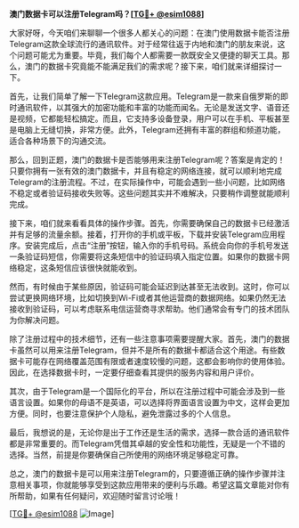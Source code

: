 **澳门数据卡可以注册Telegram吗？[[TG💪+ @esim1088](https://t.me/s/esim1088)]**

大家好呀，今天咱们来聊聊一个很多人都关心的问题：在澳门使用数据卡能否注册Telegram这款全球流行的通讯软件。对于经常往返于内地和澳门的朋友来说，这个问题可能尤为重要。毕竟，我们每个人都需要一款既安全又便捷的聊天工具。那么，澳门的数据卡究竟能不能满足我们的需求呢？接下来，咱们就来详细探讨一下。

首先，让我们简单了解一下Telegram这款应用。Telegram是一款来自俄罗斯的即时通讯软件，以其强大的加密功能和丰富的功能而闻名。无论是发送文字、语音还是视频，它都能轻松搞定。而且，它支持多设备登录，用户可以在手机、平板甚至是电脑上无缝切换，非常方便。此外，Telegram还拥有丰富的群组和频道功能，适合各种场景下的沟通交流。

那么，回到正题，澳门的数据卡是否能够用来注册Telegram呢？答案是肯定的！只要你拥有一张有效的澳门数据卡，并且有稳定的网络连接，就可以顺利地完成Telegram的注册流程。不过，在实际操作中，可能会遇到一些小问题，比如网络不稳定或者验证码接收失败等。这些问题其实并不难解决，只要稍作调整就能顺利完成。

接下来，咱们就来看看具体的操作步骤。首先，你需要确保自己的数据卡已经激活并有足够的流量余额。接着，打开你的手机或平板，下载并安装Telegram应用程序。安装完成后，点击“注册”按钮，输入你的手机号码。系统会向你的手机号发送一条验证码短信，你需要将这条短信中的验证码填入指定位置。如果你的数据卡网络稳定，这条短信应该很快就能收到。

然而，有时候由于某些原因，验证码可能会延迟到达甚至无法收到。这时，你可以尝试更换网络环境，比如切换到Wi-Fi或者其他运营商的数据网络。如果仍然无法接收到验证码，可以考虑联系电信运营商寻求帮助。他们通常会有专门的技术团队为你解决问题。

除了注册过程中的技术细节，还有一些注意事项需要提醒大家。首先，澳门的数据卡虽然可以用来注册Telegram，但并不是所有的数据卡都适合这个用途。有些数据卡可能存在网络覆盖范围有限或者速度较慢的问题，这都会影响你的使用体验。因此，在选择数据卡时，一定要仔细查看其提供的服务内容和用户评价。

其次，由于Telegram是一个国际化的平台，所以在注册过程中可能会涉及到一些语言设置。如果你的母语不是英语，可以选择将界面语言设置为中文，这样会更加方便。同时，也要注意保护个人隐私，避免泄露过多的个人信息。

最后，我想说的是，无论你是出于工作还是生活的需求，选择一款合适的通讯软件都是非常重要的。而Telegram凭借其卓越的安全性和功能性，无疑是一个不错的选择。当然，前提是你要确保自己所使用的网络环境足够稳定可靠。

总之，澳门的数据卡是可以用来注册Telegram的，只要遵循正确的操作步骤并注意相关事项，你就能够享受到这款应用带来的便利与乐趣。希望这篇文章能对你有所帮助，如果有任何疑问，欢迎随时留言讨论哦！

[[TG💪+ @esim1088](https://t.me/s/esim1088) ![Image](https://i.postimg.cc/4NQfJmqS/Snipaste-2025-05-13-00-14-12.png)]